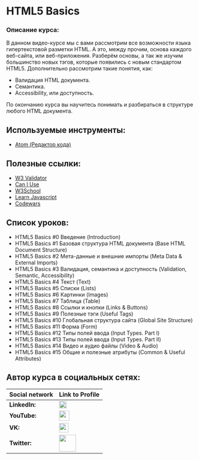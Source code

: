 #  HTML5 Basics

### Описание курса:
В данном видео-курсе мы с вами рассмотрим все возможности языка гипертекстовой разметки HTML.
А это, между прочим, основа каждого веб-сайта, или веб-приложения.
Разберём основы, а так же изучим большинство новых тэгов, которые появились с новым стандартом HTML5.
Дополнительно рассмотрим такие понятия, как:
- Валидация HTML документа.
- Семантика.
- Accessibility, или доступность.

По окончанию курса вы научитесь понимать и разбираться в структуре любого HTML документа.

## Используемые инструменты:
- [Atom (Редактор кода)](https://atom.io/)

## Полезные ссылки:
- [W3 Validator](http://validator.w3.org/)
- [Can I Use](https://caniuse.com/)
- [W3School](https://www.w3schools.com)
- [Learn Javascript](https://learn.javascript.ru)
- [Codewars](https://www.codewars.com)

## Список уроков:
- HTML5 Basics #0 Введение (Introduction)
- HTML5 Basics #1 Базовая структура HTML документа (Base HTML Document Structure)
- HTML5 Basics #2 Мета-данные и внешние импорты (Meta Data & External Imports)
- HTML5 Basics #3 Валидация, семантика и доступность (Validation, Semantic, Accessibility)
- HTML5 Basics #4 Текст (Text)
- HTML5 Basics #5 Списки (Lists)
- HTML5 Basics #6 Картинки (Images)
- HTML5 Basics #7 Таблица (Table)
- HTML5 Basics #8 Ссылки и кнопки (Links & Buttons)
- HTML5 Basics #9 Полезные тэги (Useful Tags)
- HTML5 Basics #10 Глобальная структура сайта (Global Site Structure)
- HTML5 Basics #11 Форма (Form)
- HTML5 Basics #12 Типы полей ввода (Input Types. Part I)
- HTML5 Basics #13 Типы полей ввода (Input Types. Part II)
- HTML5 Basics #14 Видео и аудио файлы (Video & Audio)
- HTML5 Basics #15 Общие и полезные атрибуты (Common & Useful Attributes)

## Автор курса в социальных сетях:
Social network | Link to Profile
-----|-----
**LinkedIn:** | [<img src="https://upload.wikimedia.org/wikipedia/commons/thumb/0/01/LinkedIn_Logo.svg/1280px-LinkedIn_Logo.svg.png" height="20" />](http://www.linkedin.com/in/YauhenKavalchuk)
**YouTube:** | [<img src="https://upload.wikimedia.org/wikipedia/commons/thumb/e/e1/Logo_of_YouTube_%282015-2017%29.svg/1280px-Logo_of_YouTube_%282015-2017%29.svg.png" height="27" />](https://youtube.com/c/YauhenKavalchuk)
**VK:** | [<img src="http://pngimg.com/uploads/vkontakte/vkontakte_PNG27.png" height="25" />](http://vk.com/YauhenKavalchuk)
**Twitter:** | [<img src="http://www.stickpng.com/assets/images/580b57fcd9996e24bc43c53e.png" height="45" />](https://twitter.com/YauhenKavalchuk)
